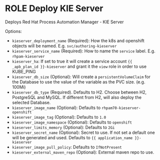 # ROLE Deploy KIE Server
Deploys Red Hat Process Automation Manager - KIE Server

Options:

* `kieserver_deployment_name` (Required): How the k8s and openshift objects will be named. E.g. `svc/authoring-kieserver`
* `kieserver_service_name` (Required): How to name the `service` label. E.g. `rhpam-kieserver`
* `kieserver_ha`: If set to true it will create a service account `{{ _apb_plan_id }}-kieserver` and grant it the `view` role in order to use KUBE_PING
* `kieserver_db_size` (Optional): Will create a `persistentVolumeClaim` for the Database to use the value of the variable as the PVC size. (e.g. 100Mi)
* `kieserver_db_type` (Required). Defaults to H2. Choose between H2, PostgreSQL and MySQL. If different from H2, will also deploy the selected Database.
* `kieserver_image_name` (Optional): Defaults to `rhpam70-kieserver-openshift`
* `kieserver_image_tag` (Optional): Defaults to `1.0`
* `kieserver_image_namespace` (Optional): Defaults to `openshift`
* `kieserver_limits_memory` (Optional): Defaults to `2Gi`
* `kieserver_secret_name` (Optional): Secret to use. If not set a default one will be generated and used. Defaults to `{{ application_name }}-kieserver`
* `kieserver_image_pull_policy`: Defaults to `IfNotPresent`
* `kieserver_external_maven_repo` (Optional): External maven repo to use.
